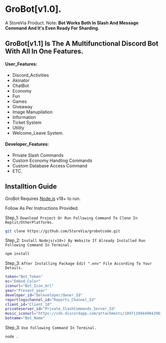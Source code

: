# GroBot[v1.0].
A StoreVia Product.
Note: **Bot Works Both In Slash And Message Command And It's Even Ready For Sharding.**
## GroBot[v1.1] Is The A Multifunctional Discord Bot With All In One Features.

#### User_Features:

- Discord_Activities
- Akinator
- ChatBot
- Economy
- Fun
- Games
- Giveaway
- Image Manupilation
- Information
- Ticket System
- Utility
- Welcome_Leave System.

#### Developer_Features:
- Private Slash Commands
- Custom Economy Handling Commands
- Custom Database Access Command
- ETC.

## Installtion Guide

GroBot Requires [Node.js](https://nodejs.org/) v18+ to run.

Follow As Per Instructions Provided.


Step_1: `Download Project Or Run Following Command To Clone In Replit/OtherPlatforms.`
```sh
git clone https://github.com/StoreVia/grobotcode.git
```

Step_2: `Install Nodejs(v18+) By Website If Already Installed Run Following Command In Terminal.`

```sh
npm install
```

Step_3: `After Installing Package Edit ".env" File According To Your Details.`

```sh
token="Bot_Token"
ec="Embed_Color"
iconurl="Bot_Icon_Url"
year="Present_year"
developer_id="Deleveloper/Owner_Id"
reportlogschannel_id="Reports_Channel_Id"
client_id="Client_Id"
privateserver_id="Private_SlashCommands_Server_Id"
music_iconurl="https://cdn.discordapp.com/attachments/1097119944904290359/1097190855359594686/music_icon.gif"
botname="Bot_Name"
```

Step_3: `Use Following Command In Terminal.`

```sh
node .
```
